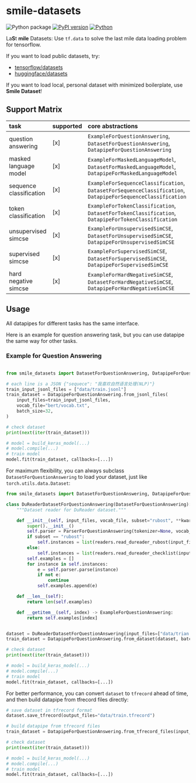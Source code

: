 # smile-datasets

![Python package](https://github.com/luozhouyang/smile-datasets/workflows/Python%20package/badge.svg)
[![PyPI version](https://badge.fury.io/py/smile-datasets.svg)](https://badge.fury.io/py/smile-datasets)
[![Python](https://img.shields.io/pypi/pyversions/smile-datasets.svg?style=plastic)](https://badge.fury.io/py/smile-datasets)


La**S**t **mile** Datasets: Use `tf.data` to solve the last mile data loading problem for tensorflow.

If you want to load public datasets, try:

* [tensorflow/datasets](https://github.com/tensorflow/datasets)
* [huggingface/datasets](https://github.com/huggingface/datasets)

If you want to load local, personal dataset with minimized boilerplate, use **Smile Dataset**!

## Support Matrix

| task                   | supported  | core abstractions |
|:-----------------------|:-----------|:------------------|
| question answering     | [x]        | `ExampleForQuestionAnswering`, `DatasetForQuestionAnswering`, `DatapipeForQuestionAnswering`|
| masked language model  | [x]        | `ExampleForMaskedLanguageModel`, `DatasetForMaskedLanguageModel`, `DatapipeForMaskedLanguageModel`|
| sequence classification| [x]        | `ExampleForSequenceClassification`, `DatasetForSequenceClassification`, `DatapipeForSequenceClassification`|
| token classification   | [x]        | `ExampleForTokenClassification`, `DatasetForTokenClassification`, `DatapipeForTokenClassification`|
| unsupervised simcse    | [x]        | `ExampleForUnsupervisedSimCSE`, `DatasetForUnsupervisedSimCSE`, `DatapipeForUnsupervisedSimCSE`|
| supervised simcse      | [x]        | `ExampleForSupervisedSimCSE`, `DatasetForSupervisedSimCSE`, `DatapipeForSupervisedSimCSE`|
| hard negative simcse   | [x]        | `ExampleForHardNegativeSimCSE`, `DatasetForHardNegativeSimCSE`, `DatapipeForHardNegativeSimCSE`|


## Usage

All datapipes for different tasks has the same interface.

Here is an example for question answering task, but you can use datapipe the same way for other tasks.

### Example for Question Answering

```python

from smile_datasets import DatasetForQuestionAnswering, DatapipeForQuestionAnswering

# each line is a JSON {"sequece": "我喜欢自然语言处理(NLP)"}
train_input_jsonl_files = ["data/train.jsonl"]
train_dataset = DatapipeForQuestionAnswering.from_jsonl_files(
    input_files=train_input_jsonl_files, 
    vocab_file="bert/vocab.txt",
    batch_size=32,
)

# check dataset
print(next(iter(train_dataset)))

# model = build_keras_model(...)
# model.compile(...)
# train model
model.fit(train_dataset, callbacks=[...])

```


For maximum flexibility, you can always subclass `DatasetForQuestionAnswering` to load your dataset, just like `torch.utils.data.Dataset`:

```python
from smile_datasets import DatasetForQuestionAnswering, DatapipeForQuestionAnswering, ParserForQuestionAnswering

class DuReaderDatasetForQuestionAnswering(DatasetForQuestionAnswering):
    """Dataset reader for DuReader dataset."""

    def __init__(self, input_files, vocab_file, subset="rubost", **kwargs) -> None:
        super().__init__()
        self.parser = ParserForQuestionAnswering(tokenizer=None, vocab_file=vocab_file, **kwargs)
        if subset == "rubost":
            self.instances = list(readers.read_dureader_rubost(input_files, **kwargs))
        else:
            self.instances = list(readers.read_dureader_checklist(input_files, **kwargs))
        self.examples = []
        for instance in self.instances:
            e = self.parser.parse(instance)
            if not e:
                continue
            self.examples.append(e)

    def __len__(self):
        return len(self.examples)

    def __getitem__(self, index) -> ExampleForQuestionAnswering:
        return self.examples[index]


dataset = DuReaderDatasetForQuestionAnswering(input_files=["data/trian.jsonl"], vocab_file="bert/vocab.txt")
train_dataset = DatapipeForQuestionAnswering.from_dataset(dataset, batch_size=32)

# check dataset
print(next(iter(train_dataset)))

# model = build_keras_model(...)
# model.compile(...)
# train model
model.fit(train_dataset, callbacks=[...])
```

For better performance, you can convert `dataset` to `tfrecord` ahead of time, and then build datapipe from tfrecord files directly:

```python
# save dataset in tfrecord format
dataset.save_tfrecord(output_files="data/train.tfrecord")

# build datapipe from tfrecord files
train_dataset = DatapipeForQuestionAnswering.from_tfrecord_files(input_files="data/train.tfrecord", batch_size=32)

# check dataset
print(next(iter(train_dataset)))

# model = build_keras_model(...)
# model.compile(...)
# train model
model.fit(train_dataset, callbacks=[...])
```
